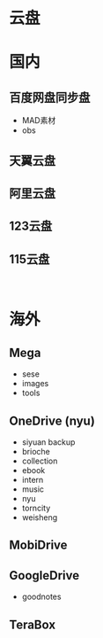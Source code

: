 # 云盘

# 国内

## 百度网盘同步盘

* MAD素材
* obs

## 天翼云盘

## 阿里云盘

## 123云盘

## 115云盘

‍

# 海外

## Mega

* sese
* images
* tools

## OneDrive (nyu)

* siyuan backup
* brioche
* collection
* ebook
* intern
* music
* nyu
* torncity
* weisheng

## MobiDrive

## GoogleDrive

* goodnotes

## TeraBox

‍
